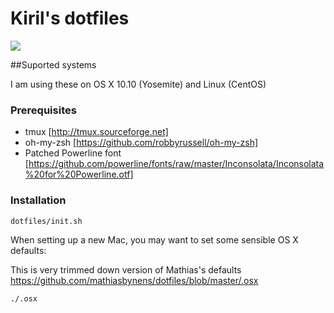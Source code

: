 # Kiril's dotfiles

![](https://raw.github.com/ciudilo/dotfiles/master/images/screenshot.png)

##Suported systems

I am using these on OS X 10.10 (Yosemite) and Linux (CentOS)

### Prerequisites

* tmux [http://tmux.sourceforge.net]
* oh-my-zsh [https://github.com/robbyrussell/oh-my-zsh]
* Patched Powerline font [https://github.com/powerline/fonts/raw/master/Inconsolata/Inconsolata%20for%20Powerline.otf] 

### Installation

```bash
dotfiles/init.sh
```

When setting up a new Mac, you may want to set some sensible OS X defaults:

This is very trimmed down version of Mathias's defaults  https://github.com/mathiasbynens/dotfiles/blob/master/.osx

```bash
./.osx
```
